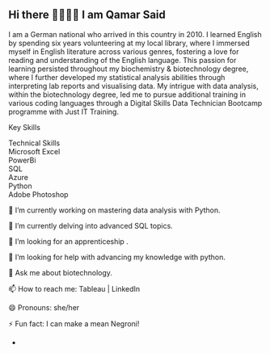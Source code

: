 ## Hi there 👋🏾👋🏾 I am Qamar Said

I am a German national who arrived in this country in 2010. I learned English by spending six years volunteering at my local library, where I immersed myself in English literature across various genres, fostering a love for reading and understanding of the English language. This passion for learning persisted throughout my biochemistry & biotechnology degree, where I further developed my statistical analysis abilities through interpreting lab reports and visualising data. My intrigue with data analysis, within the biotechnology degree, led me to pursue additional training in various coding languages through a Digital Skills Data Technician Bootcamp programme with Just IT Training.

Key Skills

Technical Skills                                                                    
Microsoft Excel                                                                
PowerBi                                                                      
SQL                                                        
Azure                                                                       
Python                                                                        
Adobe Photoshop     


🔭 I’m currently working on mastering data analysis with Python.

🌱 I’m currently delving into advanced SQL topics.

👯 I’m looking for an apprenticeship .

🤔 I’m looking for help with advancing my knowledge with python.

💬 Ask me about biotechnology.

📫 How to reach me: Tableau | LinkedIn

😄 Pronouns: she/her

⚡ Fun fact: I can make a mean Negroni!

-
